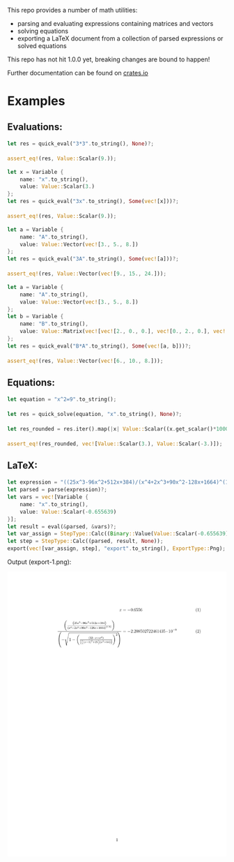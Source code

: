 This repo provides a number of math utilities:

- parsing and evaluating expressions containing matrices and vectors
- solving equations
- exporting a LaTeX document from a collection of parsed expressions or solved equations

<div class="warning">This repo has not hit 1.0.0 yet, breaking changes are bound to
happen!</div>

Further documentation can be found on [crates.io](http://crates.io)

# Examples
## Evaluations:
```rust
let res = quick_eval("3*3".to_string(), None)?;

assert_eq!(res, Value::Scalar(9.));
```

```rust
let x = Variable {
    name: "x".to_string(),
    value: Value::Scalar(3.)
};
let res = quick_eval("3x".to_string(), Some(vec![x]))?;

assert_eq!(res, Value::Scalar(9.));
```

```rust
let a = Variable {
    name: "A".to_string(),
    value: Value::Vector(vec![3., 5., 8.])
};
let res = quick_eval("3A".to_string(), Some(vec![a]))?;

assert_eq!(res, Value::Vector(vec![9., 15., 24.]));
```

```rust
let a = Variable {
    name: "A".to_string(),
    value: Value::Vector(vec![3., 5., 8.])
};
let b = Variable {
    name: "B".to_string(),
    value: Value::Matrix(vec![vec![2., 0., 0.], vec![0., 2., 0.], vec![0., 0., 1.]])
};
let res = quick_eval("B*A".to_string(), Some(vec![a, b]))?;

assert_eq!(res, Value::Vector(vec![6., 10., 8.]));
```
## Equations:
```rust
let equation = "x^2=9".to_string();

let res = quick_solve(equation, "x".to_string(), None)?;

let res_rounded = res.iter().map(|x| Value::Scalar((x.get_scalar()*1000.).round()/1000.)).collect::<Vec<Value>>();

assert_eq!(res_rounded, vec![Value::Scalar(3.), Value::Scalar(-3.)]);
```
## LaTeX:
```rust
let expression = "((25x^3-96x^2+512x+384)/(x^4+2x^3+90x^2-128x+1664)^(1.5))/(-sqrt(1-((32-x+x^2)/(((x-1)^2+25)(x^2+64)))^2))".to_string();
let parsed = parse(expression)?;
let vars = vec![Variable {
    name: "x".to_string(),
    value: Value::Scalar(-0.655639)
}];
let result = eval(&parsed, &vars)?;
let var_assign = StepType::Calc((Binary::Value(Value::Scalar(-0.655639)), Value::Scalar(-0.655639), Some("x".to_string())));
let step = StepType::Calc((parsed, result, None));
export(vec![var_assign, step], "export".to_string(), ExportType::Png);
```

Output (export-1.png):

![LaTeX](./images/export-1.png)
